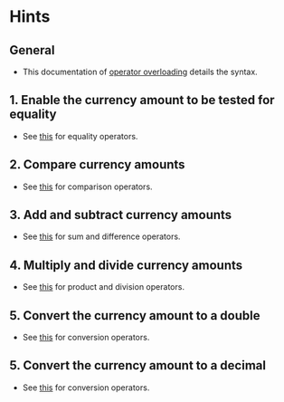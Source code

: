 # Hints

## General

- This documentation of [operator overloading][operator-overloading] details the syntax.

## 1. Enable the currency amount to be tested for equality

- See [this][operator-overloading] for equality operators.

## 2. Compare currency amounts

- See [this][operator-overloading] for comparison operators.

## 3. Add and subtract currency amounts

- See [this][operator-overloading] for sum and difference operators.

## 4. Multiply and divide currency amounts

- See [this][operator-overloading] for product and division operators.

## 5. Convert the currency amount to a double

- See [this][ud-conversion-operators] for conversion operators.

## 5. Convert the currency amount to a decimal

- See [this][ud-conversion-operators] for conversion operators.

[operator-overloading]: https://docs.microsoft.com/en-us/dotnet/csharp/language-reference/operators/operator-overloading
[ud-conversion-operators]: https://docs.microsoft.com/en-us/dotnet/csharp/language-reference/operators/user-defined-conversion-operators